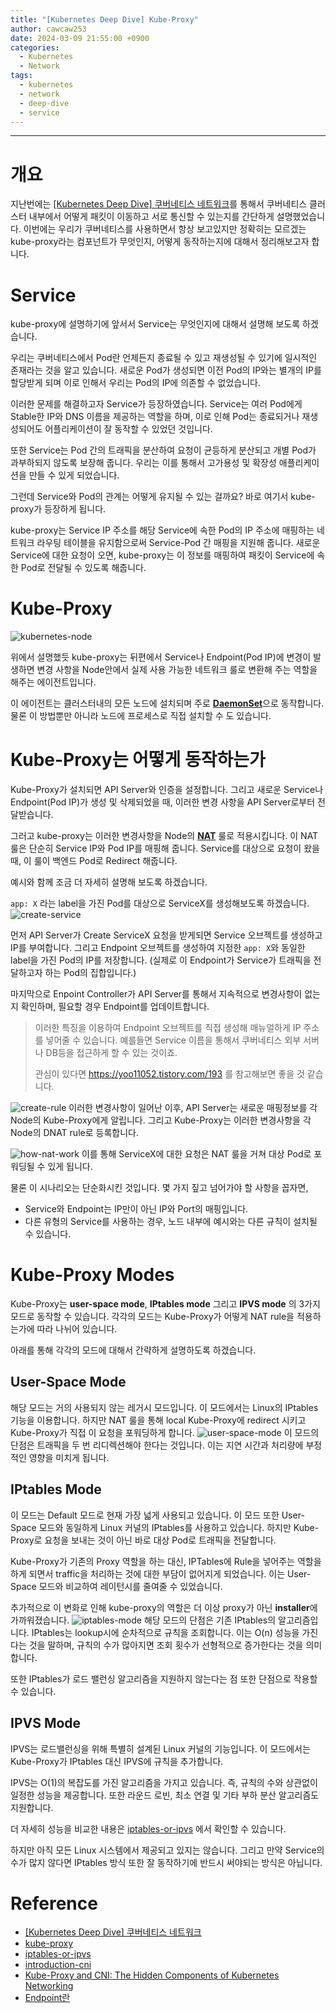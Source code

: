 ```yaml
---
title: "[Kubernetes Deep Dive] Kube-Proxy"
author: cawcaw253
date: 2024-03-09 21:55:00 +0900
categories:
  - Kubernetes
  - Network
tags:
  - kubernetes
  - network
  - deep-dive
  - service
---
```


---
# 개요

지난번에는 [[Kubernetes Deep Dive] 쿠버네티스 네트워크](https://blog.cawcaw253.com/posts/kubernetes-pod-network/)를 통해서 쿠버네티스 클러스터 내부에서 어떻게 패킷이 이동하고 서로 통신할 수 있는지를 간단하게 설명했었습니다.
이번에는 우리가 쿠버네티스를 사용하면서 항상 보고있지만 정확히는 모르겠는 kube-proxy라는 컴포넌트가 무엇인지, 어떻게 동작하는지에 대해서 정리해보고자 합니다.

# Service

kube-proxy에 설명하기에 앞서서 Service는 무엇인지에 대해서 설명해 보도록 하겠습니다.

우리는 쿠버네티스에서 Pod란 언제든지 종료될 수 있고 재생성될 수 있기에 일시적인 존재라는 것을 알고 있습니다. 새로운 Pod가 생성되면 이전 Pod의 IP와는 별개의 IP를 할당받게 되며 이로 인해서 우리는 Pod의 IP에 의존할 수 없었습니다.

이러한 문제를 해결하고자 Service가 등장하였습니다. Service는 여러 Pod에게 Stable한 IP와 DNS 이름을 제공하는 역할을 하며, 이로 인해 Pod는 종료되거나 재생성되어도 어플리케이션이 잘 동작할 수 있었던 것입니다.

또한 Service는 Pod 간의 트래픽을 분산하여 요청이 균등하게 분산되고 개별 Pod가 과부하되지 않도록 보장해 줍니다. 우리는 이를 통해서 고가용성 및 확장성 애플리케이션을 만들 수 있게 되었습니다.

그런데 Service와 Pod의 관계는 어떻게 유지될 수 있는 걸까요?
바로 여기서 kube-proxy가 등장하게 됩니다. 

kube-proxy는 Service IP 주소를 해당 Service에 속한 Pod의 IP 주소에 매핑하는 네트워크 라우팅 테이블을 유지함으로써 Service-Pod 간 매핑을 지원해 줍니다. 새로운 Service에 대한 요청이 오면, kube-proxy는 이 정보를 매핑하여 패킷이 Service에 속한 Pod로 전달될 수 있도록 해줍니다.

# Kube-Proxy

![kubernetes-node](posts/20240309/kubernetes-node.png)

위에서 설명했듯 kube-proxy는 뒤편에서 Service나 Endpoint(Pod IP)에 변경이 발생하면 변경 사항을 Node안에서 실제 사용 가능한 네트워크 룰로 변환해 주는 역할을 해주는 에이전트입니다.

이 에이전트는 클러스터내의 모든 노드에 설치되며 주로 <ins>**DaemonSet**</ins>으로 동작합니다. 물론 이 방법뿐만 아니라 노드에 프로세스로 직접 설치할 수 도 있습니다.

# Kube-Proxy는 어떻게 동작하는가

Kube-Proxy가 설치되면 API Server와 인증을 설정합니다. 그리고  새로운 Service나 Endpoint(Pod IP)가 생성 및 삭제되었을 때, 이러한 변경 사항을 API Server로부터 전달받습니다.

그러고 kube-proxy는 이러한 변경사항을 Node의 <ins>**NAT**</ins> 룰로 적용시킵니다. 이 NAT 룰은 단순히 Service IP와 Pod IP를 매핑해 줍니다.
Service를 대상으로 요청이 왔을 때, 이 룰이 백엔드 Pod로 Redirect 해줍니다.


예시와 함께 조금 더 자세히 설명해 보도록 하겠습니다.

`app: X` 라는 label을 가진 Pod를 대상으로 ServiceX를 생성해보도록 하겠습니다.
![create-service](posts/20240309/create-service.png)

먼저 API Server가 Create ServiceX 요청을 받게되면 Service 오브젝트를 생성하고 IP를 부여합니다.
그리고 Endpoint 오브젝트를 생성하여 지정한 `app: X`와 동일한 label을 가진 Pod의 IP를 저장합니다. (실제로 이 Endpoint가 Service가 트래픽을 전달하고자 하는 Pod의 집합입니다.)

마지막으로 Enpoint Controller가 API Server를 통해서 지속적으로 변경사항이 없는지 확인하며, 필요할 경우 Endpoint를 업데이트합니다. 

> 이러한 특징을 이용하여 Endpoint 오브젝트를 직접 생성해 매뉴얼하게 IP 주소를 넣어줄 수 있습니다.
> 예를들면 Service 이름을 통해서 쿠버네티스 외부 서버나 DB등을 접근하게 할 수 있는 것이죠.  
> 
> 관심이 있다면 https://yoo11052.tistory.com/193 를 참고해보면 좋을 것 같습니다.

![create-rule](posts/20240309/create-rule.png)
이러한 변경사항이 일어난 이후, API Server는 새로운 매핑정보를 각 Node의 Kube-Proxy에게 알립니다.
그리고 Kube-Proxy는 이러한 변경사항을 각 Node의 DNAT rule로 등록합니다.

![how-nat-work](posts/20240309/how-nat-work.png)
이를 통해 ServiceX에 대한 요청은 NAT 룰을 거쳐 대상 Pod로 포워딩될 수 있게 됩니다.

물론 이 시나리오는 단순화시킨 것입니다. 몇 가지 짚고 넘어가야 할 사항을 꼽자면,
- Service와 Endpoint는 IP만이 아닌 IP와 Port의 매핑입니다.
- 다른 유형의 Service를 사용하는 경우, 노드 내부에 예시와는 다른 규칙이 설치될 수 있습니다.

# Kube-Proxy Modes

Kube-Proxy는 **user-space mode**, **IPtables mode** 그리고 **IPVS mode** 의 3가지 모드로 동작할 수 있습니다. 각각의 모드는 Kube-Proxy가 어떻게 NAT rule을 적용하는가에 따라 나뉘어 있습니다.

아래를 통해 각각의 모드에 대해서 간략하게 설명하도록 하겠습니다.

## User-Space Mode

해당 모드는 거의 사용되지 않는 레거시 모드입니다.
이 모드에서는 Linux의 IPtables 기능을 이용합니다. 하지만 NAT 룰을 통해 local Kube-Proxy에 redirect 시키고 Kube-Proxy가 직접 이 요청을 포워딩하게 합니다.
![user-space-mode](posts/20240309/user-space-mode.png)
이 모드의 단점은 트래픽을 두 번 리디렉션해야 한다는 것입니다. 이는 지연 시간과 처리량에 부정적인 영향을 미치게 됩니다.

## IPtables Mode

이 모드는 Default 모드로 현재 가장 넓게 사용되고 있습니다.
이 모드 또한 User-Space 모드와 동일하게 Linux 커널의 IPtables를 사용하고 있습니다. 하지만 Kube-Proxy로 요청을 보내는 것이 아닌 바로 대상 Pod로 트래픽을 전달합니다.

Kube-Proxy가 기존의 Proxy 역할을 하는 대신, IPTables에 Rule을 넣어주는 역할을 하게 되면서 traffic을 처리하는 것에 대한 부담이 없어지게 되었습니다.
이는 User-Space 모드와 비교하여 레이턴시를 줄여줄 수 있었습니다.

추가적으로 이 변화로 인해 kube-proxy의 역할은 더 이상 proxy가 아닌 **installer**에 가까워졌습니다.
![iptables-mode](posts/20240309/iptables-mode.png)
해당 모드의 단점은 기존 IPtables의 알고리즘입니다.
IPtables는 lookup시에 순차적으로 규칙을 조회합니다. 이는 O(n) 성능을 가진다는 것을 말하며, 규칙의 수가 많아지면 조회 횟수가 선형적으로 증가한다는 것을 의미합니다.

또한 IPtables가 로드 밸런싱 알고리즘을 지원하지 않는다는 점 또한 단점으로 작용할 수 있습니다.

## IPVS Mode

IPVS는 로드밸런싱을 위해 특별히 설계된 Linux 커널의 기능입니다. 이 모드에서는 Kube-Proxy가 IPtables 대신 IPVS에 규칙을 추가합니다.

IPVS는 O(1)의 복잡도를 가진 알고리즘을 가지고 있습니다. 즉, 규칙의 수와 상관없이 일정한 성능을 제공합니다.
또한 라운드 로빈, 최소 연결 및 기타 부하 분산 알고리즘도 지원합니다.

더 자세히 성능을 비교한 내용은 [iptables-or-ipvs](https://www.tigera.io/blog/comparing-kube-proxy-modes-iptables-or-ipvs/) 에서 확인할 수 있습니다.

하지만 아직 모든 Linux 시스템에서 제공되고 있지는 않습니다. 그리고 만약 Service의 수가 많지 않다면 IPtables 방식 또한 잘 동작하기에 반드시 써야되는 방식은 아닙니다.

# Reference
- [[Kubernetes Deep Dive] 쿠버네티스 네트워크](https://blog.cawcaw253.com/posts/kubernetes-pod-network/)
- [kube-proxy](https://kodekloud.com/blog/kube-proxy/)
- [iptables-or-ipvs](https://www.tigera.io/blog/comparing-kube-proxy-modes-iptables-or-ipvs/)
- [introduction-cni](https://kube.academy/courses/kubernetes-in-depth/lessons/an-introduction-to-cni)
- [Kube-Proxy and CNI: The Hidden Components of Kubernetes Networking](https://medium.com/@seifeddinerajhi/kube-proxy-and-cni-the-hidden-components-of-kubernetes-networking-eb30000bf87a)
- [Endpoint란](https://yoo11052.tistory.com/193)
